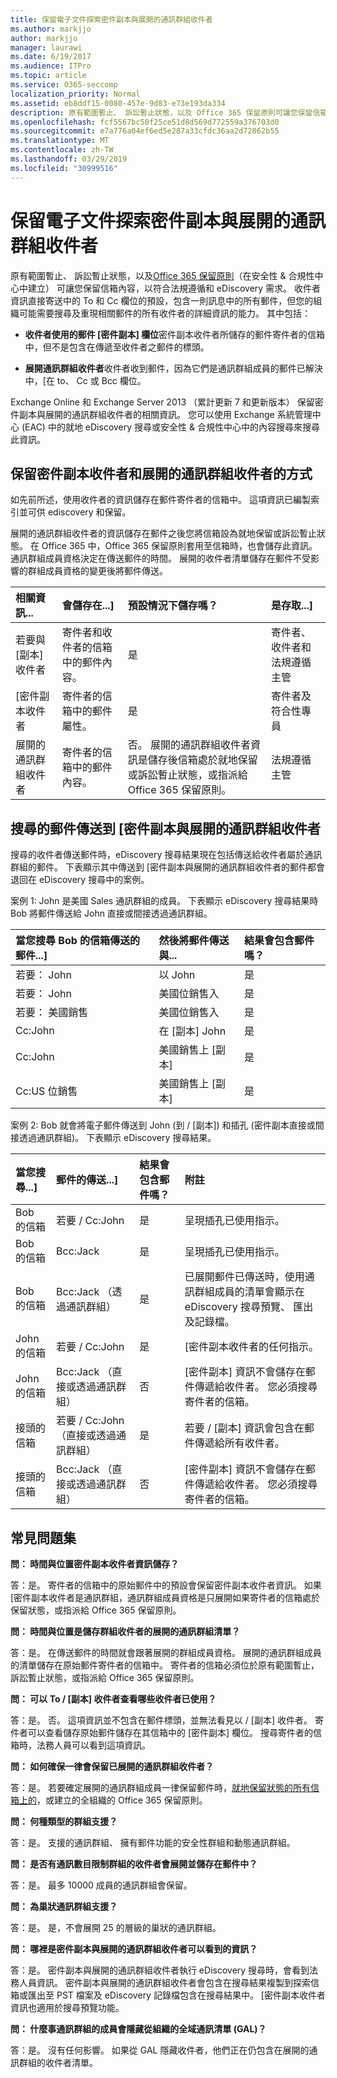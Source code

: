 ```yaml
---
title: 保留電子文件探索密件副本與展開的通訊群組收件者
ms.author: markjjo
author: markjjo
manager: laurawi
ms.date: 6/19/2017
ms.audience: ITPro
ms.topic: article
ms.service: O365-seccomp
localization_priority: Normal
ms.assetid: eb8ddf15-0080-457e-9d83-e73e193da334
description: 原有範圍暫止、 訴訟暫止狀態，以及 Office 365 保留原則可讓您保留信箱內容，以符合法規遵循和 eDiscovery 需求。
ms.openlocfilehash: fcf5567bc50f25ce51d8d569d772559a376703d0
ms.sourcegitcommit: e7a776a04ef6ed5e287a33cfdc36aa2d72862b55
ms.translationtype: MT
ms.contentlocale: zh-TW
ms.lasthandoff: 03/29/2019
ms.locfileid: "30999516"
---
```

# <a name="preserve-bcc-and-expanded-distribution-group-recipients-for-ediscovery"></a>保留電子文件探索密件副本與展開的通訊群組收件者
  
原有範圍暫止、 訴訟暫止狀態，以及[Office 365 保留原則](http://go.microsoft.com/fwlink/?LinkID=827811)（在安全性 & 合規性中心中建立） 可讓您保留信箱內容，以符合法規遵循和 eDiscovery 需求。 收件者資訊直接寄送中的 To 和 Cc 欄位的預設，包含一則訊息中的所有郵件，但您的組織可能需要搜尋及重現相關郵件的所有收件者的詳細資訊的能力。 其中包括： 
  
- **收件者使用的郵件 [密件副本] 欄位**密件副本收件者所儲存的郵件寄件者的信箱中，但不是包含在傳遞至收件者之郵件的標頭。 
    
- **展開通訊群組收件者**收件者收到郵件，因為它們是通訊群組成員的郵件已解決中，[在 to、 Cc 或 Bcc 欄位。 
    
Exchange Online 和 Exchange Server 2013 （累計更新 7 和更新版本） 保留密件副本與展開的通訊群組收件者的相關資訊。 您可以使用 Exchange 系統管理中心 (EAC) 中的就地 eDiscovery 搜尋或安全性 & 合規性中心中的內容搜尋來搜尋此資訊。 
  
## <a name="how-bcc-recipients-and-expanded-distribution-group-recipients-are-preserved"></a>保留密件副本收件者和展開的通訊群組收件者的方式
<a name="sectionSection0"> </a>

如先前所述，使用收件者的資訊儲存在郵件寄件者的信箱中。 這項資訊已編製索引並可供 ediscovery 和保留。 
  
展開的通訊群組收件者的資訊儲存在郵件之後您將信箱設為就地保留或訴訟暫止狀態。 在 Office 365 中，Office 365 保留原則套用至信箱時，也會儲存此資訊。 通訊群組成員資格決定在傳送郵件的時間。 展開的收件者清單儲存在郵件不受影響的群組成員資格的變更後將郵件傳送。 
  
|**相關資訊...**|**會儲存在...]**|**預設情況下儲存嗎？**|**是存取...]**|
|:-----|:-----|:-----|:-----|
|若要與 [副本] 收件者  <br/> |寄件者和收件者的信箱中的郵件內容。  <br/> |是  <br/> |寄件者、 收件者和法規遵循主管  <br/> |
|[密件副本收件者  <br/> |寄件者的信箱中的郵件屬性。  <br/> |是  <br/> |寄件者及符合性專員  <br/> |
|展開的通訊群組收件者  <br/> |寄件者的信箱中的郵件內容。  <br/> |否。 展開的通訊群組收件者資訊是儲存後信箱處於就地保留或訴訟暫止狀態，或指派給 Office 365 保留原則。  <br/> |法規遵循主管  <br/> |
   
## <a name="searching-for-messages-sent-to-bcc-and-expanded-distribution-group-recipients"></a>搜尋的郵件傳送到 [密件副本與展開的通訊群組收件者
<a name="sectionSection1"> </a>

搜尋的收件者傳送郵件時，eDiscovery 搜尋結果現在包括傳送給收件者屬於通訊群組的郵件。 下表顯示其中傳送到 [密件副本與展開的通訊群組收件者的郵件都會退回在 eDiscovery 搜尋中的案例。
  
案例 1: John 是美國 Sales 通訊群組的成員。 下表顯示 eDiscovery 搜尋結果時 Bob 將郵件傳送給 John 直接或間接透過通訊群組。
  
|**當您搜尋 Bob 的信箱傳送的郵件...]**|**然後將郵件傳送與...**|**結果會包含郵件嗎？**|
|:-----|:-----|:-----|
|若要： John  <br/> |以 John  <br/> |是  <br/> |
|若要： John  <br/> |美國位銷售入  <br/> |是  <br/> |
|若要： 美國銷售  <br/> |美國位銷售入  <br/> |是  <br/> |
|Cc:John  <br/> |在 [副本] John  <br/> |是  <br/> |
|Cc:John  <br/> |美國銷售上 [副本]  <br/> |是  <br/> |
|Cc:US 位銷售  <br/> |美國銷售上 [副本]  <br/> |是  <br/> |
   
案例 2: Bob 就會將電子郵件傳送到 John (到 / [副本]) 和插孔 (密件副本直接或間接透過通訊群組)。 下表顯示 eDiscovery 搜尋結果。
  
|**當您搜尋...]**|**郵件的傳送...]**|**結果會包含郵件嗎？**|**附註**|
|:-----|:-----|:-----|:-----|
|Bob 的信箱  <br/> |若要 / Cc:John  <br/> |是  <br/> |呈現插孔已使用指示。  <br/> |
|Bob 的信箱  <br/> |Bcc:Jack  <br/> |是  <br/> |呈現插孔已使用指示。  <br/> |
|Bob 的信箱  <br/> |Bcc:Jack （透過通訊群組）  <br/> |是  <br/> |已展開郵件已傳送時，使用通訊群組成員的清單會顯示在 eDiscovery 搜尋預覽、 匯出及記錄檔。  <br/> |
|John 的信箱  <br/> |若要 / Cc:John  <br/> |是  <br/> |[密件副本收件者的任何指示。  <br/> |
|John 的信箱  <br/> |Bcc:Jack （直接或透過通訊群組）  <br/> |否  <br/> |[密件副本] 資訊不會儲存在郵件傳遞給收件者。 您必須搜尋寄件者的信箱。  <br/> |
|接頭的信箱  <br/> |若要 / Cc:John （直接或透過通訊群組）  <br/> |是  <br/> |若要 / [副本] 資訊會包含在郵件傳遞給所有收件者。  <br/> |
|接頭的信箱  <br/> |Bcc:Jack （直接或透過通訊群組）  <br/> |否  <br/> |[密件副本] 資訊不會儲存在郵件傳遞給收件者。 您必須搜尋寄件者的信箱。  <br/> |
   
## <a name="frequently-asked-questions"></a>常見問題集
<a name="sectionSection2"> </a>

 **問： 時間與位置密件副本收件者資訊儲存？**
  
答：是。 寄件者的信箱中的原始郵件中的預設會保留密件副本收件者資訊。 如果 [密件副本收件者是通訊群組，通訊群組成員資格是只展開如果寄件者的信箱處於保留狀態，或指派給 Office 365 保留原則。
  
 **問： 時間與位置是儲存群組收件者的展開的通訊群組清單？**
  
答：是。 在傳送郵件的時間就會跟著展開的群組成員資格。 展開的通訊群組成員的清單儲存在原始郵件寄件者的信箱中。 寄件者的信箱必須位於原有範圍暫止，訴訟暫止狀態，或指派給 Office 365 保留原則。
  
 **問： 可以 To / [副本] 收件者查看哪些收件者已使用？**
  
答：是。 否。 這項資訊並不包含在郵件標頭，並無法看見以 / [副本] 收件者。 寄件者可以查看儲存原始郵件儲存在其信箱中的 [密件副本] 欄位。 搜尋寄件者的信箱時，法務人員可以看到這項資訊。
  
 **問： 如何確保一律會保留已展開的通訊群組收件者？**
  
答：是。 若要確定展開的通訊群組成員一律保留郵件時，[就地保留狀態的所有信箱上的](http://technet.microsoft.com/library/4c141604-3210-44cc-b98e-f3e0f15613b8.aspx)，或建立的全組織的 Office 365 保留原則。 
  
 **問： 何種類型的群組支援？**
  
答：是。 支援的通訊群組、 擁有郵件功能的安全性群組和動態通訊群組。 
  
 **問： 是否有通訊數目限制群組的收件者會展開並儲存在郵件中？**
  
答：是。 最多 10000 成員的通訊群組會保留。
  
 **問： 為巢狀通訊群組支援？**
  
答：是。 是，不會展開 25 的層級的巢狀的通訊群組。
  
 **問： 哪裡是密件副本與展開的通訊群組收件者可以看到的資訊？**
  
答：是。 密件副本與展開的通訊群組收件者執行 eDiscovery 搜尋時，會看到法務人員資訊。 密件副本與展開的通訊群組收件者會包含在搜尋結果複製到探索信箱或匯出至 PST 檔案及 eDiscovery 記錄檔包含在搜尋結果中。 [密件副本收件者資訊也適用於搜尋預覽功能。
  
 **問： 什麼事通訊群組的成員會隱藏從組織的全域通訊清單 (GAL)？**
  
答：是。 沒有任何影響。 如果從 GAL 隱藏收件者，他們正在仍包含在展開的通訊群組的收件者清單。
  

